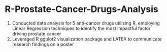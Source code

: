 # R-Prostate-Cancer-Drugs-Analysis
1. Conducted data analysis for 5 anti-cancer drugs utilizing R, employing Linear Regression techniques to identify the most impactful factor driving prostate cancer
2. Leveraged R ggplot2 visualization package and LATEX to communicate research findings on a poster
